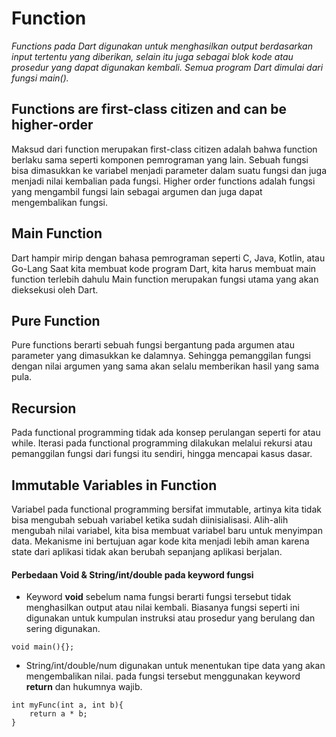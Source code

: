 # Function
*Functions pada Dart digunakan untuk menghasilkan output berdasarkan input tertentu yang diberikan, selain itu juga sebagai blok kode atau prosedur yang dapat digunakan kembali. Semua program Dart dimulai dari fungsi main().*

## Functions are first-class citizen and can be higher-order
Maksud dari function merupakan first-class citizen adalah bahwa function berlaku sama seperti komponen pemrograman yang lain. Sebuah fungsi bisa dimasukkan ke variabel menjadi parameter dalam suatu fungsi dan juga menjadi nilai kembalian pada fungsi. Higher order functions adalah fungsi yang mengambil fungsi lain sebagai argumen dan juga dapat mengembalikan fungsi.

## Main Function
Dart hampir mirip dengan bahasa pemrograman seperti C, Java, Kotlin, atau Go-Lang Saat kita membuat kode program Dart, kita harus membuat main function terlebih dahulu Main function merupakan fungsi utama yang akan dieksekusi oleh Dart.

## Pure Function
Pure functions berarti sebuah fungsi bergantung pada argumen atau parameter yang dimasukkan ke dalamnya. Sehingga pemanggilan fungsi dengan nilai argumen yang sama akan selalu memberikan hasil yang sama pula.

## Recursion
Pada functional programming tidak ada konsep perulangan seperti for atau while. Iterasi pada functional programming dilakukan melalui rekursi atau pemanggilan fungsi dari fungsi itu sendiri, hingga mencapai kasus dasar.

## Immutable Variables in Function
Variabel pada functional programming bersifat immutable, artinya kita tidak bisa mengubah sebuah variabel ketika sudah diinisialisasi. Alih-alih mengubah nilai variabel, kita bisa membuat variabel baru untuk menyimpan data. Mekanisme ini bertujuan agar kode kita menjadi lebih aman karena state dari aplikasi tidak akan berubah sepanjang aplikasi berjalan.

#### Perbedaan Void & String/int/double pada keyword fungsi
- Keyword **void** sebelum nama fungsi berarti fungsi tersebut tidak menghasilkan output atau nilai kembali. Biasanya fungsi seperti ini digunakan untuk kumpulan instruksi atau prosedur yang berulang dan sering digunakan.
```
void main(){};
```

- String/int/double/num digunakan untuk menentukan tipe data yang akan mengembalikan nilai. pada fungsi tersebut menggunakan keyword **return** dan hukumnya wajib.
```
int myFunc(int a, int b){
    return a * b;
}
```